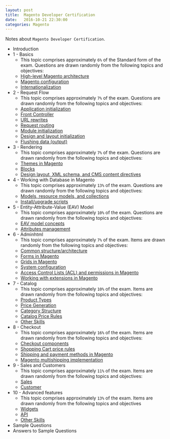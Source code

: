 ```yaml
---
layout: post
title:  Magento Developer Certification
date:   2016-10-21 22:30:00
categories: Magento
---
```

Notes about `Magento Developer Certification`.

* Introduction
* 1 - Basics
  * This topic comprises approximately `6%` of the Standard form of the exam. Questions are drawn randomly from the following topics and objectives:
  * [High-level Magento architecture][basics1]
  * [Magento configuration][basics2]
  * [Internationalization][basics3]
* 2 - Request Flow
  * This topic comprises approximately `7%` of the exam. Questions are drawn randomly from the following topics and objectives:
  * [Application initialization][flow1]
  * [Front Controller][flow2]
  * [URL rewrites][flow3]
  * [Request routing][flow4]
  * [Module initialization][flow5]
  * [Design and layout initialization][flow6]
  * [Flushing data (output)][flow7]
* 3 - Rendering
  * This topic comprises approximately `7%` of the exam. Questions are drawn randomly from the following topics and objectives:
  * [Themes in Magento][rendering1]
  * [Blocks][rendering2]
  * [Design layout, XML schema, and CMS content directives][rendering3]
* 4 - Working with Database in Magento
  * This topic comprises approximately `13%` of the exam. Questions are drawn randomly from the following topics and objectives:
  * [Models, resource models, and collections][database1]
  * [Install/upgrade scripts][database2]
* 5 - Entity-Attribute-Value (EAV) Model
  * This topic comprises approximately `10%` of the exam. Questions are drawn randomly from the following topics and objectives:
  * [EAV model concepts][eav1]
  * [Attributes management][eav2]
* 6 - Adminhtml
  * This topic comprises approximately `7%` of the exam. Items are drawn randomly from the following topics and objectives:
  * [Common structure/architecture][admin1]
  * [Forms in Magento][admin2]
  * [Grids in Magento][admin3]
  * [System configuration][admin4]
  * [Access Control Lists (ACL) and permissions in Magento][admin5]
  * [Working with extensions in Magento][admin6]
* 7 - Catalog
  * This topic comprises approximately `10%` of the exam. Items are drawn randomly from the following topics and objectives:
  * [Product Types][catalog1]
  * [Price Generation][catalog2]
  * [Category Structure][catalog3]
  * [Catalog Price Rules][catalog4]
  * [Other Skills][catalog5]
* 8 - Checkout
  * This topic comprises approximately `16%` of the exam. Items are drawn randomly from the following topics and objectives:
  * [Checkout components][checkout1]
  * [Shopping Cart price rules][checkout2]
  * [Shipping and payment methods in Magento][checkout3]
  * [Magento multishipping implementation][checkout4]
* 9 - Sales and Customers
  * This topic comprises approximately `11%` of the exam. Items are drawn randomly from the following topics and objectives:
  * [Sales][sales1]
  * [Customer][customer1]
* 10 - Advanced features
  * This topic comprises approximately `13%` of the exam. Items are drawn randomly from the following topics and objectives
  * [Widgets][advanced1]
  * [API][advanced2]
  * [Other Skills][advanced3]
* Sample Questions
* Answers to Sample Questions

[basics1]:http://www.anderswik.se/magento/2016/10/22/Magento-Developer-Certification-basics-1-architecture.html
[basics2]:http://www.anderswik.se/magento/2016/10/28/Magento-Developer-Certification-basics-2-configuration.html
[basics3]:http://www.anderswik.se/magento/2016/10/28/Magento-Developer-Certification-basics-3-internationalization.html
[flow1]:http://www.anderswik.se/magento/2016/10/29/Magento-Developer-Certification-request-1-initialization.html
[flow2]:http://www.anderswik.se/magento/2016/10/31/Magento-Developer-Certification-request-2-front-controller.html
[flow3]:http://www.anderswik.se/magento/2016/10/31/Magento-Developer-Certification-request-3-url-rewrites.html
[flow4]:http://www.anderswik.se/magento/2016/11/06/Magento-Developer-Certification-request-4-request-routing.html
[flow5]:http://www.anderswik.se/magento/2016/11/06/Magento-Developer-Certification-request-5-module-initialization.html
[flow6]:http://www.anderswik.se/magento/2016/11/07/Magento-Developer-Certification-request-6-design-layout.html
[flow7]:http://www.anderswik.se/magento/2016/11/07/Magento-Developer-Certification-request-7-flushing-data.html
[rendering1]:http://www.anderswik.se/magento/2016/11/17/Magento-Developer-Certification-rendering-1-themes.html
[rendering2]:http://www.anderswik.se/magento/2016/11/17/Magento-Developer-Certification-rendering-2-blocks.html
[rendering3]:http://www.anderswik.se/magento/2016/11/17/Magento-Developer-Certification-rendering-3-layout.html
[database1]:http://www.anderswik.se/magento/2016/11/19/Magento-Developer-Certification-databases-1-models.html
[database2]:http://www.anderswik.se/magento/2016/11/19/Magento-Developer-Certification-databases-2-updates.html
[eav1]:http://www.anderswik.se/magento/2016/11/24/Magento-Developer-Certification-eav-1-concepts.html
[eav2]:http://www.anderswik.se/magento/2016/11/24/Magento-Developer-Certification-eav-2-attributes-management.html
[admin1]:http://www.anderswik.se/magento/2016/11/24/Magento-Developer-Certification-adminhtml-1-architecture.html
[admin2]:http://www.anderswik.se/magento/2016/11/24/Magento-Developer-Certification-adminhtml-2-forms.html
[admin3]:http://www.anderswik.se/magento/2016/11/24/Magento-Developer-Certification-adminhtml-3-grids.html
[admin4]:http://www.anderswik.se/magento/2016/11/24/Magento-Developer-Certification-adminhtml-4-configuration.html
[admin5]:http://www.anderswik.se/magento/2016/11/24/Magento-Developer-Certification-adminhtml-5-acl.html
[admin6]:http://www.anderswik.se/magento/2016/11/24/Magento-Developer-Certification-adminhtml-6-extensions.html
[catalog1]:http://www.anderswik.se/magento/2016/11/26/Magento-Developer-Certification-catalog-1-product_types.html
[catalog2]:http://www.anderswik.se/magento/2016/11/26/Magento-Developer-Certification-catalog-2-price-generation.html
[catalog3]:http://www.anderswik.se/magento/2016/11/26/Magento-Developer-Certification-catalog-3-category-structure.html
[catalog4]:http://www.anderswik.se/magento/2016/11/26/Magento-Developer-Certification-catalog-4-catalog-price-rules.html
[catalog5]:http://www.anderswik.se/magento/2016/11/26/Magento-Developer-Certification-catalog-5-other-skills.html
[checkout1]:http://www.anderswik.se/magento/2016/11/27/Magento-Developer-Certification-checkout-1-checkout-components.html
[checkout2]:http://www.anderswik.se/magento/2016/11/27/Magento-Developer-Certification-checkout-2-shopping-cart-price-rules.html
[checkout3]:http://www.anderswik.se/magento/2016/11/27/Magento-Developer-Certification-checkout-3-shipping-and-paymentmethods.html
[checkout4]:http://www.anderswik.se/magento/2016/11/27/Magento-Developer-Certification-checkout-4-multishipping-implementation.html
[sales1]:http://www.anderswik.se/magento/2016/11/30/Magento-Developer-Certification-sales-1-sales.html
[customer1]:http://www.anderswik.se/magento/2016/11/30/Magento-Developer-Certification-sales-2-customer.html
[advanced1]:http://www.anderswik.se/magento/2016/12/01/Magento-Developer-Certification-advanced-1-widgets.html
[advanced2]:http://www.anderswik.se/magento/2016/12/01/Magento-Developer-Certification-advanced-2-api.html
[advanced3]:http://www.anderswik.se/magento/2016/12/01/Magento-Developer-Certification-advanced-3-other-skills.html
